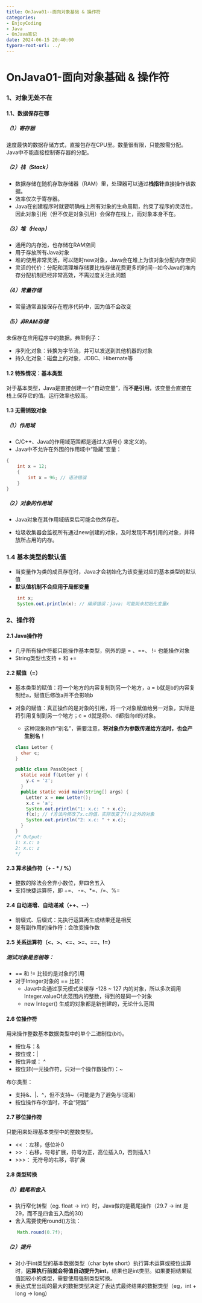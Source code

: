 ```yaml
---
title: OnJava01--面向对象基础 & 操作符
categories: 
- EnjoyCoding
- Java
- OnJava笔记
date: 2024-06-15 20:40:00
typora-root-url: ../ 
---
```


# OnJava01-面向对象基础 & 操作符

### 1、对象无处不在

#### 1.1、数据保存在哪

#####  （1）寄存器

速度最快的数据存储方式，直接包存在CPU里。数量很有限，只能按需分配。Java中不能直接控制寄存器的分配。

##### （2）栈（Stack）

- 数据存储在随机存取存储器（RAM）里，处理器可以通过**栈指针**直接操作该数据。
- 效率仅次于寄存器。
- Java在创建程序时就要明确栈上所有对象的生命周期，约束了程序的灵活性，因此对象引用（但不仅是对象引用）会保存在栈上，而对象本身不在。

##### （3）堆（Heap）

- 通用的内存池，也存储在RAM空间
- 用于存放所有Java对象
- 堆的使用非常灵活，可以随时new对象，Java会在堆上为该对象分配内存空间
- 灵活的代价：分配和清理堆存储要比栈存储花费更多的时间--如今Java的堆内存分配机制已经非常高效，不需过度关注此问题

##### （4）常量存储

- 常量通常直接保存在程序代码中，因为值不会改变

##### （5）非RAM存储

  未保存在应用程序中的数据。典型例子：

- 序列化对象：转换为字节流，并可以发送到其他机器的对象
- 持久化对象：磁盘上的对象，JDBC、Hibernate等

#### 1.2 特殊情况：基本类型

对于基本类型，Java是直接创建一个“自动变量”，而**不是引用**，该变量会直接在栈上保存它的值。运行效率也较高。

#### 1.3 无需销毁对象

##### （1）作用域

- C/C++、Java的作用域范围都是通过大括号{} 来定义的。
- Java中不允许在外围的作用域中“隐藏”变量：

```java
{
    int x = 12;
    {
        int x = 96; // 语法错误
    }
}
```

##### （2）对象的作用域

- Java对象在其作用域结束后可能会依然存在。

- 垃圾收集器会监视所有通过new创建的对象，及时发现不再引用的对象，并释放所占用的内存。

### 1.4 基本类型的默认值

- 当变量作为类的成员存在时，Java才会初始化为该变量对应的基本类型的默认值
- **默认值机制不会应用于局部变量**

```java
    int x;
    System.out.println(x); // 编译错误：java: 可能尚未初始化变量x
```



### 2、操作符

#### 2.1 Java操作符

- 几乎所有操作符都只能操作基本类型，例外的是 = 、==、 != 也能操作对象
- String类型也支持 + 和 +=

#### 2.2 赋值（=）

- 基本类型的赋值：将一个地方的内容复制到另一个地方，a = b就是b的内容复制给a，赋值后修改a并不会影响b

- 对象的赋值：真正操作的是对象的引用，将一个对象赋值给另一对象，实际是将引用复制到另一个地方；c = d就是将c、d都指向d的对象。

  - 这种现象称作“别名”，需要注意，**将对象作为参数传递给方法时，也会产生别名**！

  ```java
  class Letter {
    char c;
  }
  
  public class PassObject {
    static void f(Letter y) {
      y.c = 'z';
    }
    public static void main(String[] args) {
      Letter x = new Letter();
      x.c = 'a';
      System.out.println("1: x.c: " + x.c);
      f(x); // f方法内修改了x.c的值，实际改变了f()之外的对象
      System.out.println("2: x.c: " + x.c);
    }
  }
  /* Output:
  1: x.c: a
  2: x.c: z
  */
  ```

#### 2.3 算术操作符（+ - * /  %）

- 整数的除法会舍弃小数位，非四舍五入
- 支持快捷运算符，即 +=、 -=、*=、/=、%=

#### 2.4 自动递增、自动递减（++、--）

- 前缀式、后缀式：先执行运算再生成结果还是相反
- 是有副作用的操作符：会改变操作数

#### 2.5 关系运算符（<、>、<=、>=、==、!=）

##### 测试对象是否相等：

- == 和 != 比较的是对象的引用
- 对于Integer对象的 == 比较：
  - Java中会通过享元模式来缓存 -128 ~ 127 内的对象，所以多次调用Integer.valueOf此范围内的整数，得到的是同一个对象
  - new Integer() 生成的对象都是新创建的，无论什么范围

#### 2.6 位操作符

用来操作整数基本数据类型中的单个二进制位(bit)。

- 按位与：&
- 按位或：|
- 按位异或： ^
- 按位非(一元操作符，只对一个操作数操作)：~

布尔类型：

- 支持&、|、^，但不支持~（可能是为了避免与!混淆）
- 按位操作布尔值时，不会“短路”

#### 2.7 移位操作符

只能用来处理基本类型中的整数类型。

- << ：左移，低位补0
- \>> ：右移，符号扩展，符号为正，高位插入0，否则插入1
- \>\>\>： 无符号的右移，零扩展

#### 2.8 类型转换

##### （1）截尾和舍入

- 执行窄化转型（eg. float -> int）时，Java做的是截尾操作（29.7 -> int 是29，而不是四舍五入后的30）
- 舍入需要使用round()方法：

```java
    Math.round(0.7f);
```

##### （2）提升

- 对小于int类型的基本数据类型（char byte short）执行算术运算或按位运算时，**运算执行前就会将值自动提升为int**，结果也是int类型。如果要把结果赋值回较小的类型，需要使用强制类型转换。
- 表达式里出现的最大的数据类型决定了表达式最终结果的数据类型（eg，int + long -> long）
